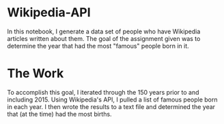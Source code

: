 # Wikipedia-API
In this notebook, I generate a data set of people who have Wikipedia articles written about them. The goal of the assignment given was to determine the year that had the most "famous" people born in it.

# The Work
To accomplish this goal, I iterated through the 150 years prior to and including 2015. Using Wikipedia's API, I pulled a list of famous people born in each year. I then wrote the results to a text file and determined the year that (at the time) had the most births.

